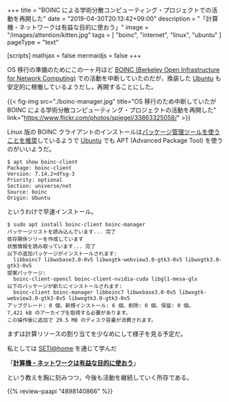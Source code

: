 +++
title = "BOINC による学術分散コンピューティング・プロジェクトでの活動を再開した"
date =  "2019-04-30T20:13:42+09:00"
description = "「計算機・ネットワークは有益な目的に使おう」"
image = "/images/attention/kitten.jpg"
tags = [ "boinc", "internet", "linux", "ubuntu" ]
pageType = "text"

[scripts]
  mathjax = false
  mermaidjs = false
+++

OS 移行の準備のためにこの一ヶ月ほど [BOINC (Berkeley Open Infrastructure for Network Computing)](https://boinc.berkeley.edu/) での活動を中断していたのだが，換装した [Ubuntu] も安定的に稼働しているようだし，再開することにした。

{{< fig-img src="./boinc-manager.jpg" title="OS 移行のため中断していたが BOINC による学術分散コンピューティング・プロジェクトの活動を再開した" link="https://www.flickr.com/photos/spiegel/33863325058/" >}}

Linux 版の BOINC クライアントのインストールは[パッケージ管理ツールを使うことを推奨](https://boinc.berkeley.edu/wiki/Installing_BOINC "Installing BOINC - BOINC]")しているようで [Ubuntu] でも APT (Advanced Package Tool) を使うのがいいようだ。

```text
$ apt show boinc-client
Package: boinc-client
Version: 7.14.2+dfsg-3
Priority: optional
Section: universe/net
Source: boinc
Origin: Ubuntu
```

というわけで早速インストール。

```text
$ sudo apt install boinc-client boinc-manager
パッケージリストを読み込んでいます... 完了
依存関係ツリーを作成しています                
状態情報を読み取っています... 完了
以下の追加パッケージがインストールされます:
  libboinc7 libwxbase3.0-0v5 libwxgtk-webview3.0-gtk3-0v5 libwxgtk3.0-gtk3-0v5
提案パッケージ:
  boinc-client-opencl boinc-client-nvidia-cuda libgl1-mesa-glx
以下のパッケージが新たにインストールされます:
  boinc-client boinc-manager libboinc7 libwxbase3.0-0v5 libwxgtk-webview3.0-gtk3-0v5 libwxgtk3.0-gtk3-0v5
アップグレード: 0 個、新規インストール: 6 個、削除: 0 個、保留: 0 個。
7,421 kB のアーカイブを取得する必要があります。
この操作後に追加で 29.5 MB のディスク容量が消費されます。
```

まずは計算リソースの割り当てを少なめにして様子を見る予定だ。

私としては [SETI@home](https://setiathome.berkeley.edu/) を通じて学んだ

「[**計算機・ネットワークは有益な目的に使おう**](https://baldanders.info/blog/000581/)」

という教えを胸に刻みつつ，今後も活動を継続していく所存である。

[Ubuntu]: https://www.ubuntu.com/ "The leading operating system for PCs, IoT devices, servers and the cloud | Ubuntu"
[BOINC]: https://boinc.berkeley.edu/

{{% review-paapi "4898140866" %}} <!-- SETI@homeファンブック -->
